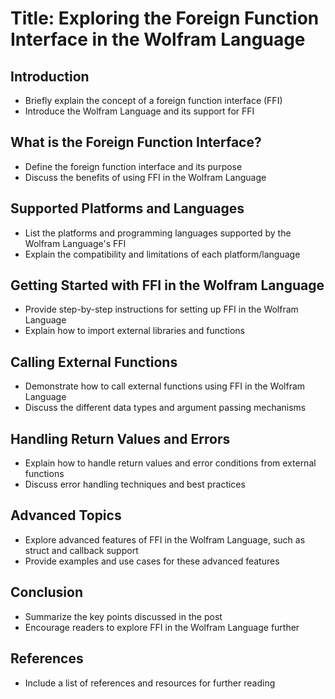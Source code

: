 # Title: Exploring the Foreign Function Interface in the Wolfram Language

## Introduction



- Briefly explain the concept of a foreign function interface (FFI)
- Introduce the Wolfram Language and its support for FFI

## What is the Foreign Function Interface?
- Define the foreign function interface and its purpose
- Discuss the benefits of using FFI in the Wolfram Language

## Supported Platforms and Languages
- List the platforms and programming languages supported by the Wolfram Language's FFI
- Explain the compatibility and limitations of each platform/language

## Getting Started with FFI in the Wolfram Language
- Provide step-by-step instructions for setting up FFI in the Wolfram Language
- Explain how to import external libraries and functions

## Calling External Functions
- Demonstrate how to call external functions using FFI in the Wolfram Language
- Discuss the different data types and argument passing mechanisms

## Handling Return Values and Errors
- Explain how to handle return values and error conditions from external functions
- Discuss error handling techniques and best practices

## Advanced Topics
- Explore advanced features of FFI in the Wolfram Language, such as struct and callback support
- Provide examples and use cases for these advanced features

## Conclusion
- Summarize the key points discussed in the post
- Encourage readers to explore FFI in the Wolfram Language further

## References
- Include a list of references and resources for further reading